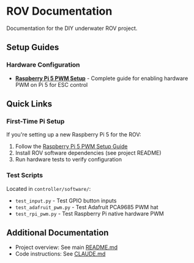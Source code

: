 # ROV Documentation

Documentation for the DIY underwater ROV project.

## Setup Guides

### Hardware Configuration

- **[Raspberry Pi 5 PWM Setup](pi5-pwm-setup.md)** - Complete guide for enabling hardware PWM on Pi 5 for ESC control

## Quick Links

### First-Time Pi Setup

If you're setting up a new Raspberry Pi 5 for the ROV:

1. Follow the [Raspberry Pi 5 PWM Setup Guide](pi5-pwm-setup.md)
2. Install ROV software dependencies (see project README)
3. Run hardware tests to verify configuration

### Test Scripts

Located in `controller/software/`:

- `test_input.py` - Test GPIO button inputs
- `test_adafruit_pwm.py` - Test Adafruit PCA9685 PWM hat
- `test_rpi_pwm.py` - Test Raspberry Pi native hardware PWM

## Additional Documentation

- Project overview: See main [README.md](../README.md)
- Code instructions: See [CLAUDE.md](../CLAUDE.md)
